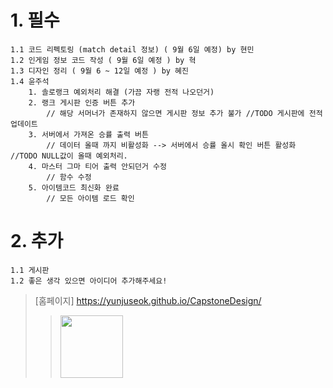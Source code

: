 # 1. 필수
    1.1 코드 리펙토링 (match detail 정보) ( 9월 6일 예정) by 현민
    1.2 인게임 정보 코드 작성 ( 9월 6일 예정 ) by 혁
    1.3 디자인 정리 ( 9월 6 ~ 12일 예정 ) by 혜진
    1.4 윤주석
        1. 솔로랭크 예외처리 해결 (가끔 자랭 전적 나오던거)
        2. 랭크 게시판 인증 버튼 추가
            // 해당 서머너가 존재하지 않으면 게시판 정보 추가 불가 //TODO 게시판에 전적 업데이트
        3. 서버에서 가져온 승률 출력 버튼
            // 데이터 올때 까지 비활성화 --> 서버에서 승률 올시 확인 버튼 활성화 //TODO NULL값이 올때 예외처리.
        4. 마스터 그마 티어 출력 안되던거 수정
            // 함수 수정
        5. 아이템코드 최신화 완료
            // 모든 아이템 로드 확인
# 2. 추가
    1.1 게시판
    1.2 좋은 생각 있으면 아이디어 추가해주세요!
>[홈페이지] https://yunjuseok.github.io/CapstoneDesign/
>><img src="https://user-images.githubusercontent.com/79887707/129705918-9b5f75c3-617a-4ee3-bc2a-7f3dfc76f3f7.gif" width="100" heigth="200"/>
